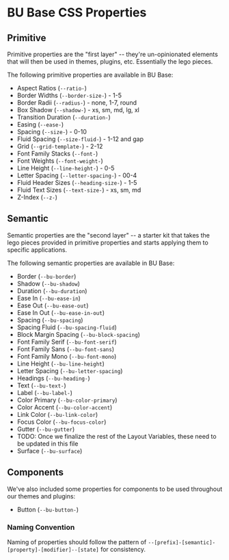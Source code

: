 # BU Base CSS Properties

## Primitive

Primitive properties are the "first layer" -- they're un-opinionated elements that will then be used in themes, plugins, etc. Essentially the lego pieces.

The following primitive properties are available in BU Base:

- Aspect Ratios (`--ratio-`)
- Border Widths (`--border-size-`) - 1-5
- Border Radii (`--radius-`) - none, 1-7, round
- Box Shadow (`--shadow-`) - xs, sm, md, lg, xl
- Transition Duration (`--duration-`)
- Easing (`--ease-`)
- Spacing (`--size-`) - 0-10
- Fluid Spacing (`--size-fluid-`) - 1-12 and gap
- Grid (`--grid-template-`) - 2-12
- Font Family Stacks (`--font-`)
- Font Weights (`--font-weight-`)
- Line Height (`--line-height-`) - 0-5
- Letter Spacing (`--letter-spacing-`) - 00-4
- Fluid Header Sizes (`--heading-size-`) - 1-5
- Fluid Text Sizes (`--text-size-`) - xs, sm, md
- Z-Index (`--z-`)

## Semantic

Semantic properties are the "second layer" -- a starter kit that takes the lego pieces provided in primitive properties and starts applying them to specific applications.

The following semantic properties are available in BU Base:

- Border (`--bu-border`)
- Shadow (`--bu-shadow`)
- Duration (`--bu-duration`)
- Ease In (`--bu-ease-in`)
- Ease Out (`--bu-ease-out`)
- Ease In Out (`--bu-ease-in-out`)
- Spacing (`--bu-spacing`)
- Spacing Fluid (`--bu-spacing-fluid`)
- Block Margin Spacing (`--bu-block-spacing`)
- Font Family Serif (`--bu-font-serif`)
- Font Family Sans (`--bu-font-sans`)
- Font Family Mono (`--bu-font-mono`)
- Line Height (`--bu-line-height`)
- Letter Spacing (`--bu-letter-spacing`)
- Headings (`--bu-heading-`)
- Text (`--bu-text-`)
- Label (`--bu-label-`)
- Color Primary (`--bu-color-primary`)
- Color Accent (`--bu-color-accent`)
- Link Color (`--bu-link-color`)
- Focus Color (`--bu-focus-color`)
- Gutter (`--bu-gutter`)
- TODO: Once we finalize the rest of the Layout Variables, these need to be updated in this file
- Surface (`--bu-surface`)

## Components

We've also included some properties for components to be used throughout our themes and plugins:

- Button (`--bu-button-`)

### Naming Convention

Naming of properties should follow the pattern of `--[prefix]-[semantic]-[property]-[modifier]--[state]` for consistency.